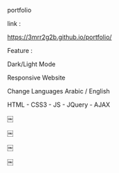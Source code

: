
portfolio

link :

https://3mrr2g2b.github.io/portfolio/

Feature :

Dark/Light Mode

Responsive Website

Change Languages Arabic / English

HTML - CSS3 - JS - JQuery - AJAX

￼

￼

￼

￼

